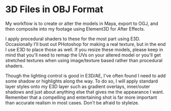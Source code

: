 # 3D Files in OBJ Format

My workflow is to create or alter the models in Maya, export to OGJ, and then composite into my footage using Element3D for After Effects.

I apply procedural shaders to these for the most part using E3D. Occasionally I'll bust out PHotoshop for making a real texture, but in the end I use E3D to place those as well. If you resize these models, please keep in mind that you'll need to remap the UVs on your altered model or you'll get stretched textures when using image/texture based rather than procedural shaders.

Though the lighting control is good in E3D/AE, I've often found I need to add some shadow or highlights along the way. To do so, I will apply standard layer styles onto my E3D layer such as gradient overlays, inner/outer shadows and just about anything else that gives me the appearance I want. Remember that a compelling and entertaining shot is far more important than accurate realism in most cases. Don't be afraid to styleize.
